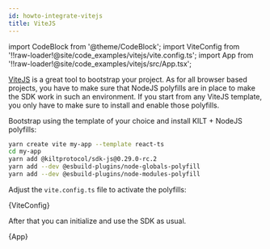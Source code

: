 ```yaml
---
id: howto-integrate-vitejs
title: ViteJS
---
```


import CodeBlock from '@theme/CodeBlock';
import ViteConfig from '!!raw-loader!@site/code_examples/vitejs/vite.config.ts';
import App from '!!raw-loader!@site/code_examples/vitejs/src/App.tsx';

[ViteJS](https://vitejs.dev/guide/) is a great tool to bootstrap your project.
As for all browser based projects, you have to make sure that NodeJS polyfills are in place to make the SDK work in such an environment.
If you start from any ViteJS template, you only have to make sure to install and enable those polyfills.

Bootstrap using the template of your choice and install KILT + NodeJS polyfills:

<!-- TODO: Update the SDK version using the CI action triggered on SDK releases. -->

```bash
yarn create vite my-app --template react-ts
cd my-app
yarn add @kiltprotocol/sdk-js@0.29.0-rc.2
yarn add --dev @esbuild-plugins/node-globals-polyfill
yarn add --dev @esbuild-plugins/node-modules-polyfill
```

Adjust the `vite.config.ts` file to activate the polyfills:

<CodeBlock className="language-ts">
  {ViteConfig}
</CodeBlock>

After that you can initialize and use the SDK as usual.

<CodeBlock className="language-tsx">
  {App}
</CodeBlock>